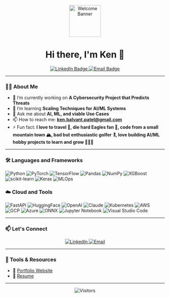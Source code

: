 <!-- Profile Banner -->
<p align="center">
  <img src="[https://media.giphy.com/media/26ufdipQqU2lhNA4g/giphy.gif](https://user-images.githubusercontent.com/74038190/225813708-98b745f2-7d22-48cf-9150-083f1b00d6c9.gif)" width="100" alt="Welcome Banner"/>
</p>

<h1 align="center">Hi there, I'm Ken 👋</h1>

<p align="center">
  <a href="[https://www.linkedin.com/in/yourusername/](https://www.linkedin.com/in/kpat11)">
    <img src="https://img.shields.io/badge/LinkedIn-blue?style=flat&logo=linkedin&logoColor=white" alt="LinkedIn Badge"/>
  </a>
  <a href="mailto:ken.balvant.patel@gmail.com">
    <img src="https://img.shields.io/badge/Email-red?style=flat&logo=gmail&logoColor=white" alt="Email Badge"/>
  </a>
</p>

---

### 👨‍💻 About Me

- 🔭 I’m currently working on **A Cybersecurity Project that Predicts Threats**
- 🌱 I’m learning **Scaling Techniques for AI/ML Systems**
- 💬 Ask me about **AI, ML, and viable Use Cases**
- 📫 How to reach me: **ken.balvant.patel@gmail.com**
- ⚡ Fun fact: **I love to travel 🧭, die hard Eagles fan 🦅, code from a small mountain town 🏔️, bad but enthusiastic golfer 🏌️, love building AI/ML hobby projects to learn and grow 👨🏽‍💻**

---

### 🛠️ Languages and Frameworks

![Python](https://img.shields.io/badge/-Python-3776AB?logo=python&logoColor=white)
![PyTorch](https://img.shields.io/badge/-PyTorch-EE4C2C?logo=pytorch&logoColor=white)
![TensorFlow](https://img.shields.io/badge/-TensorFlow-FF6F00?logo=tensorflow&logoColor=white)
![Pandas](https://img.shields.io/badge/Pandas-150458?style=for-the-badge&logo=pandas&logoColor=white)
![NumPy](https://img.shields.io/badge/NumPy-013243?style=for-the-badge&logo=numpy&logoColor=white)
![XGBoost](https://img.shields.io/badge/XGBoost-FF6600?style=for-the-badge&logo=xgboost&logoColor=white)
![scikit-learn](https://img.shields.io/badge/scikit--learn-F7931E?style=for-the-badge&logo=scikit-learn&logoColor=white)
![Keras](https://img.shields.io/badge/Keras-D00000?style=for-the-badge&logo=keras&logoColor=white)
![MLOps](https://img.shields.io/badge/-MLOps-323330?logo=mlflow&logoColor=white)

### ☁️ Cloud and Tools
![FastAPI](https://img.shields.io/badge/-FastAPI-009688?logo=fastapi&logoColor=white)
![HuggingFace](https://img.shields.io/badge/-HuggingFace-FFD21F?logo=huggingface&logoColor=black)
![OpenAI](https://img.shields.io/badge/-OpenAI-412991?logo=openai&logoColor=white)
![Claude](https://img.shields.io/badge/-Claude-000000?logo=anthropic&logoColor=white)
![Kubernetes](https://img.shields.io/badge/-Kubernetes-326CE5?logo=kubernetes&logoColor=white)
![AWS](https://img.shields.io/badge/-AWS-232F3E?logo=amazonaws&logoColor=white)
![GCP](https://img.shields.io/badge/-GCP-4285F4?logo=googlecloud&logoColor=white)
![Azure](https://img.shields.io/badge/-Azure-0078D4?logo=microsoftazure&logoColor=white)
![ONNX](https://img.shields.io/badge/-ONNX-005CED?logo=onnx&logoColor=white)
![Jupyter Notebook](https://img.shields.io/badge/Jupyter%20Notebook-F37626?style=for-the-badge&logo=jupyter&logoColor=white)
![Visual Studio Code](https://img.shields.io/badge/Visual%20Studio%20Code-007ACC?style=for-the-badge&logo=visualstudiocode&logoColor=white)

---


### 📫 Let's Connect

<p align="center">
  <a href="[https://www.linkedin.com/in/yourusername/](https://www.linkedin.com/in/kpat11/)">
    <img src="https://img.shields.io/badge/LinkedIn-blue?style=flat&logo=linkedin&logoColor=white" alt="LinkedIn"/>
  </a>
  <a href="mailto:ken.balvant.patel@gmail.com">
    <img src="https://img.shields.io/badge/Email-red?style=flat&logo=gmail&logoColor=white" alt="Email"/>
  </a>
</p>

---

### 🧰 Tools & Resources

- 💼 [Portfolio Website]([https://yourportfolio.com](https://www.kenpatel.me/))
- 📝 [Resume]([https://yourportfolio.com](https://www.kenpatel.me/contact))

---

<p align="center">
  <img src="https://visitor-badge.laobi.icu/badge?page_id=yourusername.yourusername" alt="Visitors"/>
</p>
